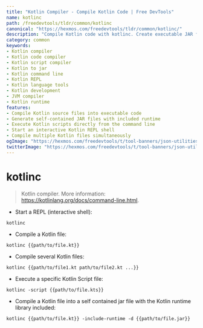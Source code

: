 ```yaml
---
title: "Kotlin Compiler - Compile Kotlin Code | Free DevTools"
name: kotlinc
path: /freedevtools/tldr/common/kotlinc
canonical: "https://hexmos.com/freedevtools/tldr/common/kotlinc/"
description: "Compile Kotlin code with kotlinc. Create executable JAR files and run Kotlin scripts with this powerful compiler. Free online tool, no registration required."
category: common
keywords:
- Kotlin compiler
- Kotlin code compiler
- Kotlin script compiler
- Kotlin to jar
- Kotlin command line
- Kotlin REPL
- Kotlin language tools
- Kotlin development
- JVM compiler
- Kotlin runtime
features:
- Compile Kotlin source files into executable code
- Generate self-contained JAR files with included runtime
- Execute Kotlin scripts directly from the command line
- Start an interactive Kotlin REPL shell
- Compile multiple Kotlin files simultaneously
ogImage: "https://hexmos.com/freedevtools/t/tool-banners/json-utilities-banner.png"
twitterImage: "https://hexmos.com/freedevtools/t/tool-banners/json-utilities-banner.png"
---
```


# kotlinc

> Kotlin compiler.
> More information: <https://kotlinlang.org/docs/command-line.html>.

- Start a REPL (interactive shell):

`kotlinc`

- Compile a Kotlin file:

`kotlinc {{path/to/file.kt}}`

- Compile several Kotlin files:

`kotlinc {{path/to/file1.kt path/to/file2.kt ...}}`

- Execute a specific Kotlin Script file:

`kotlinc -script {{path/to/file.kts}}`

- Compile a Kotlin file into a self contained jar file with the Kotlin runtime library included:

`kotlinc {{path/to/file.kt}} -include-runtime -d {{path/to/file.jar}}`
